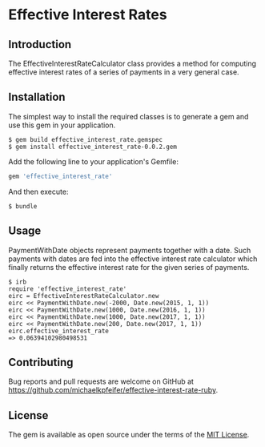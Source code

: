 # Effective Interest Rates

## Introduction

The EffectiveInterestRateCalculator class provides a method for
computing effective interest rates of a series of payments in a very
general case.

## Installation

The simplest way to install the required classes is to generate a gem
and use this gem in your application.

    $ gem build effective_interest_rate.gemspec
    $ gem install effective_interest_rate-0.0.2.gem

Add the following line to your application's Gemfile:

```ruby
gem 'effective_interest_rate'

```
And then execute:

    $ bundle

## Usage

PaymentWithDate objects represent payments together with a date. Such
payments with dates are fed into the effective interest rate
calculator which finally returns the effective interest rate for the
given series of payments.

    $ irb
    require 'effective_interest_rate'
    eirc = EffectiveInterestRateCalculator.new
    eirc << PaymentWithDate.new(-2000, Date.new(2015, 1, 1))
    eirc << PaymentWithDate.new(1000, Date.new(2016, 1, 1))
    eirc << PaymentWithDate.new(1000, Date.new(2017, 1, 1))
    eirc << PaymentWithDate.new(200, Date.new(2017, 1, 1))
    eirc.effective_interest_rate
    => 0.06394102980498531

## Contributing

Bug reports and pull requests are welcome on GitHub at
https://github.com/michaelkpfeifer/effective-interest-rate-ruby.

## License

The gem is available as open source under the terms of the [MIT
License](http://opensource.org/licenses/MIT).
